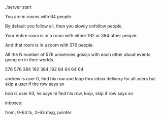 ./server start 




You are in rooms with 64 people.

By default you follow all, then you slowly unfollow people.

Your entire room is in a room with either 192 or 384 other people.

And that room is in a room with 576 people.

All the N number of 576 universies gossip with each other about
events going on in their worlds.


  576              576
384 192          384 192
 64  64           64  64


andrew is user 0, find his row and loop thru inbox delivery for
all users but skip a user if the row says so

bob is user 63, he says hi
find his row, loop, skip if row says so

inboxes:

from, 0-63
to, 0-63
msg, pointer

